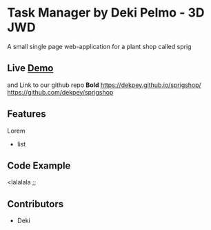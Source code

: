 # Task Manager by Deki Pelmo - 3D JWD

A small single page web-application for a plant shop called sprig


## Live [Demo](https://dekpey.github.io/sprigshop/)

and Link to our github repo **Bold**
https://dekpey.github.io/sprigshop/
https://github.com/dekpey/sprigshop

## Features

Lorem

- list

## Code Example

<lalalala ;;


## Contributors
- Deki